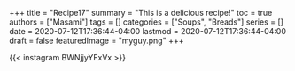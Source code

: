+++
title = "Recipe17"
summary = "This is a delicious recipe!"
toc = true
authors = ["Masami"]
tags = []
categories = ["Soups", "Breads"]
series = []
date = 2020-07-12T17:36:44-04:00
lastmod = 2020-07-12T17:36:44-04:00
draft = false
featuredImage = "myguy.png"
+++

{{< instagram BWNjjyYFxVx >}}
